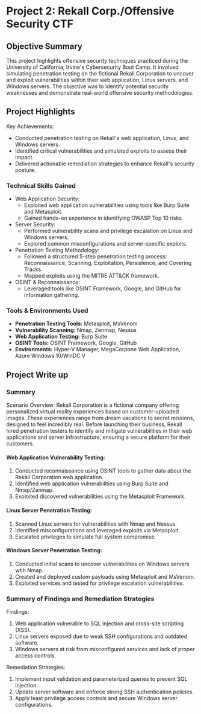 # Project 2: Rekall Corp./Offensive Security CTF</h1>

## Objective Summary
This project highlights offensive security techniques practiced during the University of California, Irvine's Cybersecurity Boot Camp. It involved simulating penetration testing on the fictional Rekall Corporation to uncover and exploit vulnerabilities within their web application, Linux servers, and Windows servers. The objective was to identify potential security weaknesses and demonstrate real-world offensive security methodologies.
 
## Project Highlights
Key Achievements:
- Conducted penetration testing on Rekall's web application, Linux, and Windows servers.
- Identified critical vulnerabilities and simulated exploits to assess their impact.
- Delivered actionable remediation strategies to enhance Rekall's security posture.

### Technical Skills Gained
- Web Application Security:
   - Exploited web application vulnerabilities using tools like Burp Suite and Metasploit.
   - Gained hands-on experience in identifying OWASP Top 10 risks.
- Server Security:
   - Performed vulnerability scans and privilege escalation on Linux and Windows servers.
   - Explored common misconfigurations and server-specific exploits.
- Penetration Testing Methodology:
   - Followed a structured 5-step penetration testing process: Reconnaissance, Scanning, Exploitation, Persistence, and Covering Tracks.
   - Mapped exploits using the MITRE ATT&CK framework.
- OSINT & Reconnaissance:
   - Leveraged tools like OSINT Framework, Google, and GitHub for information gathering.

### Tools & Environments Used
- <b>Penetration Testing Tools:</b> Metasploit, MsVenom
- <b>Vulnerability Scanning:</b> Nmap, Zenmap, Nessus
- <b>Web Application Testing:</b> Burp Suite
- <b>OSINT Tools:</b> OSINT Framework, Google, GitHub
- <b>Environments:</b> Hyper-V Manager, MegaCorpone Web Application, Azure Windows 10/WinDC V



## Project Write up
### Summary
Scenario Overview: Rekall Corporation is a fictional company offering personalized virtual reality experiences based on customer-uploaded images. These experiences range from dream vacations to secret missions, designed to feel incredibly real. Before launching their business, Rekall hired penetration testers to identify and mitigate vulnerabilities in their web applications and server infrastructure, ensuring a secure platform for their customers.

#### Web Application Vulnerability Testing:
1. Conducted reconnaissance using OSINT tools to gather data about the Rekall Corporation web application.
2. Identified web application vulnerabilities using Burp Suite and Nmap/Zenmap.
3. Exploited discovered vulnerabilities using the Metasploit Framework.

#### Linux Server Penetration Testing:
1. Scanned Linux servers for vulnerabilities with Nmap and Nessus.
2. Identified misconfigurations and leveraged exploits via Metasploit.
3. Escalated privileges to simulate full system compromise.

#### Windows Server Penetration Testing:
1. Conducted initial scans to uncover vulnerabilities on Windows servers wtih Nmap.
2. Created and deployed custom payloads using Metasploit and MsVenom.
3. Exploited services and tested for privilege escalation vulnerabilities.

### Summary of Findings and Remediation Strategies
Findings:
1. Web application vulnerable to SQL injection and cross-site scripting (XSS).
2. Linux servers exposed due to weak SSH configurations and outdated software.
3. Windows servers at risk from misconfigured services and lack of proper access controls.

Remediation Strategies:
1. Implement input validation and parameterized queries to prevent SQL injection.
2. Update server software and enforce strong SSH authentication policies.
3. Apply least privilege access controls and secure Windows server configurations.

